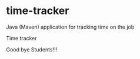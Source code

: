 # time-tracker
Java (Maven) application for tracking time on the job

Time tracker

Good bye Students!!!
